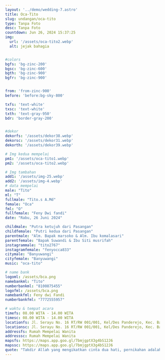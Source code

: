 ```yaml
---
layout: '../demo/wedding-7.astro'
title: Oca-Tito
slug: undangan/oca-tito
type: Tanpa Foto
desc: Tanpa Foto
countdown: Jun 26, 2024 15:37:25
img:
  url: '/assets/oca-tito2.webp'
  alt: jejak bahagia


#colors
bgfs: 'bg-zinc-200'
bgsc: 'bg-zinc-600'
bgth: 'bg-zinc-900'
bgfr: 'bg-zinc-900'


from: 'from-zinc-900'
before: 'before:bg-sky-800'

txfs: 'text-white'
txsc: 'text-white'
txth: 'text-gray-950'
bdr: 'border-gray-200'


#dekor
dekorfs: '/assets/dekor38.webp'
dekorsc: '/assets/dekor31.webp'
dekorth: '/assets/dekor39.webp'

# Img kedua mempelai
pm1: '/assets/oca-tito1.webp'
pm2: '/assets/oca-tito2.webp'

# Img tambahan
add1: '/assets/img-25.webp'
add2: '/assets/img-4.webp'
# data mempelai
male: "Tito"
ml: "T"
fullmale: "Tito.s A.Md"
female: "Oca"
fml: "O"
fullfemale: "Feny Dwi fandi"
date: "Rabu, 26 Juni 2024"

childmale: "Putra ketujuh dari Pasangan"
childfemale: "Putri kedua dari Pasangan"
parentmale: "Alm. Bapak marsoko & Alm. Ibu komalasari"
parentfemale: "Bapak Suwandi & Ibu Siti musrifah"
instagrammale: "tito2767"
instagramfemale: "fenyocca833"
citymale: "Banyuwangi"
cityfemale: "Banyuwangi"
music: "oca-tito"

# name bank
logoml: /assets/bca.png
namebankml: "Tito"
numberbankml: "8100875455"
logofml: /assets/bca.png
namebankfml: Feny dwi Fandi
numberbankfml: "7772555957"

# waktu & tempat acara
timefs: 08.00 WITA - 14.00 WITA
timesc: 08.00 WITA - 14.00 WITA
locationfs: Jl. Serayu No. 16 RT/RW 001/001, Kel/Des Panderejo, Kec. Banyuwangi
locationsc: Jl. Serayu No. 16 RT/RW 001/001, Kel/Des Panderejo, Kec. Banyuwangi
addressfs: Rumah Mempelai Wanita
addresssc: Rumah Mempelai Wanita
mapsfs: https://maps.app.goo.gl/7bmjgptX3g4bS12J6 
mapssc: https://maps.app.goo.gl/7bmjgptX3g4bS12J6
quote: "Takdir Allah yang mengikatkan cinta dua hati, pernikahan adalah perjalanan spiritual yang disatukan oleh rahmat-Nya."
---
```

